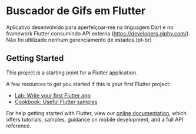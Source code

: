 # Buscador de Gifs em Flutter

Aplicativo desenvolvido para aperfeiçoar-me na linguagem Dart e no framework Flutter consumindo API externa (https://developers.giphy.com/). Não foi ultilizado nenhum gerenciamento de estados.(pt-br)

## Getting Started

This project is a starting point for a Flutter application.

A few resources to get you started if this is your first Flutter project:

- [Lab: Write your first Flutter app](https://flutter.dev/docs/get-started/codelab)
- [Cookbook: Useful Flutter samples](https://flutter.dev/docs/cookbook)

For help getting started with Flutter, view our 
[online documentation](https://flutter.dev/docs), which offers tutorials, 
samples, guidance on mobile development, and a full API reference.
